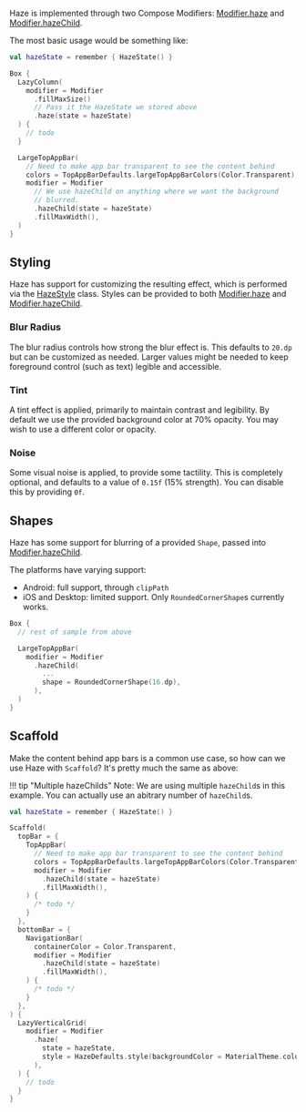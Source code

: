 Haze is implemented through two Compose Modifiers: [Modifier.haze](../api/haze/dev.chrisbanes.haze/haze.html) and [Modifier.hazeChild](../api/haze/dev.chrisbanes.haze/haze-child.html).

The most basic usage would be something like:

``` kotlin hl_lines="1 7-8 17-19"
val hazeState = remember { HazeState() }

Box {
  LazyColumn(
    modifier = Modifier
      .fillMaxSize()
      // Pass it the HazeState we stored above
      .haze(state = hazeState)
  ) {
    // todo
  }

  LargeTopAppBar(
    // Need to make app bar transparent to see the content behind
    colors = TopAppBarDefaults.largeTopAppBarColors(Color.Transparent),
    modifier = Modifier
      // We use hazeChild on anything where we want the background
      // blurred.
      .hazeChild(state = hazeState)
      .fillMaxWidth(),
  )
}
```

## Styling

Haze has support for customizing the resulting effect, which is performed via the [HazeStyle](../api/haze/dev.chrisbanes.haze/-haze-style/) class. Styles can be provided to both [Modifier.haze](../api/haze/dev.chrisbanes.haze/haze.html) and [Modifier.hazeChild](../api/haze/dev.chrisbanes.haze/haze-child.html).

### Blur Radius

The blur radius controls how strong the blur effect is. This defaults to `20.dp` but can be customized as needed. Larger values might be needed to keep foreground control (such as text) legible and accessible.

### Tint

A tint effect is applied, primarily to maintain contrast and legibility. By default we use the provided background color at 70% opacity. You may wish to use a different color or opacity.

### Noise

Some visual noise is applied, to provide some tactility. This is completely optional, and defaults to a value of `0.15f` (15% strength). You can disable this by providing `0f`.

## Shapes

Haze has some support for blurring of a provided `Shape`, passed into [Modifier.hazeChild](../api/haze/dev.chrisbanes.haze/haze-child.html).

The platforms have varying support:

- Android: full support, through `clipPath`
- iOS and Desktop: limited support. Only `RoundedCornerShape`s currently works.

``` kotlin hl_lines="8"
Box {
  // rest of sample from above

  LargeTopAppBar(
    modifier = Modifier
      .hazeChild(
        ...
        shape = RoundedCornerShape(16.dp),
      ),
  )
}
```

## Scaffold

Make the content behind app bars is a common use case, so how can we use Haze with `Scaffold`? It's pretty much the same as above:

!!! tip "Multiple hazeChilds"
    Note: We are using multiple `hazeChild`s in this example. You can actually use an abitrary number of `hazeChild`s.

``` kotlin
val hazeState = remember { HazeState() }

Scaffold(
  topBar = {
    TopAppBar(
      // Need to make app bar transparent to see the content behind
      colors = TopAppBarDefaults.largeTopAppBarColors(Color.Transparent),
      modifier = Modifier
        .hazeChild(state = hazeState)
        .fillMaxWidth(),
    ) {
      /* todo */
    }
  },
  bottomBar = {
    NavigationBar(
      containerColor = Color.Transparent,
      modifier = Modifier
        .hazeChild(state = hazeState)
        .fillMaxWidth(),
    ) {
      /* todo */
    }
  },
) {
  LazyVerticalGrid(
    modifier = Modifier
      .haze(
        state = hazeState,
        style = HazeDefaults.style(backgroundColor = MaterialTheme.colorScheme.surface),
      ),
  ) {
    // todo
  }
}
```
